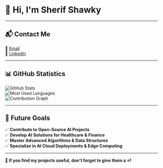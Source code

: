 # 👋 Hi, I'm **Sherif Shawky**  





---

## 📬 **Contact Me**  
📧 [Email](mailto:sherifshawky001@gmail.com)  
🔗 [LinkedIn](https://www.linkedin.com/in/sherif-aboghazala/)  

---
## 📊 **GitHub Statistics**  
![GitHub Stats](https://github-readme-stats.vercel.app/api?username=SherifShawky01&show_icons=true&theme=radical)  
![Most Used Languages](https://github-readme-stats.vercel.app/api/top-langs/?username=SherifShawky01&layout=compact&theme=radical)  
![Contribution Graph](https://github-readme-activity-graph.vercel.app/graph?username=SherifShawky01&theme=radical)  

---

## 🎯 **Future Goals**  
✅ **Contribute to Open-Source AI Projects**  
✅ **Develop AI Solutions for Healthcare & Finance**  
✅ **Master Advanced Algorithms & Data Structures**  
✅ **Specialize in AI Cloud Deployments & Edge Computing**  

---

**🚀 If you find my projects useful, don't forget to give them a ⭐!**
